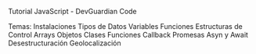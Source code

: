 Tutorial JavaScript - DevGuardian Code

Temas:
Instalaciones
Tipos de Datos
Variables
Funciones
Estructuras de Control
Arrays
Objetos
Clases
Funciones Callback
Promesas
Asyn y Await
Desestructuración
Geolocalización
